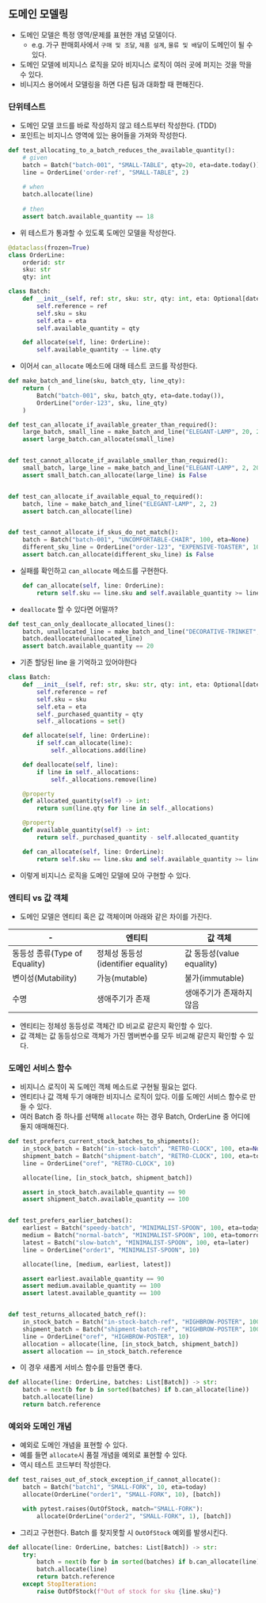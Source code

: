 ## 도메인 모델링
- 도메인 모델은 특정 영역/문제를 표현한 개념 모델이다.
  - e.g. 가구 판매회사에서 `구매 및 조달`, `제품 설계`, `물류 및 배달`이 도메인이 될 수 있다.
- 도메인 모델에 비지니스 로직을 모아 비지니스 로직이 여러 곳에 퍼지는 것을 막을 수 있다. 
- 비니지스 용어에서 모델링을 하면 다른 팀과 대화할 때 편해진다.

### 단위테스트
- 도메인 모델 코드를 바로 작성하지 않고 테스트부터 작성한다. (TDD)
- 포인트는 비지니스 영역에 있는 용어들을 가져와 작성한다.
```python
def test_allocating_to_a_batch_reduces_the_available_quantity():
    # given
    batch = Batch("batch-001", "SMALL-TABLE", qty=20, eta=date.today())
    line = OrderLine('order-ref', "SMALL-TABLE", 2)
    
    # when
    batch.allocate(line)
    
    # then
    assert batch.available_quantity == 18
```

- 위 테스트가 통과할 수 있도록 도메인 모델을 작성한다.
```python
@dataclass(frozen=True)
class OrderLine:
    orderid: str
    sku: str
    qty: int

class Batch:
    def __init__(self, ref: str, sku: str, qty: int, eta: Optional[date]):
        self.reference = ref
        self.sku = sku
        self.eta = eta
        self.available_quantity = qty

    def allocate(self, line: OrderLine):
        self.available_quantity -= line.qty
```

- 이어서 `can_allocate` 메소드에 대해 테스트 코드를 작성한다.
```python
def make_batch_and_line(sku, batch_qty, line_qty):
    return (
        Batch("batch-001", sku, batch_qty, eta=date.today()),
        OrderLine("order-123", sku, line_qty)
    )

def test_can_allocate_if_available_greater_than_required():
    large_batch, small_line = make_batch_and_line("ELEGANT-LAMP", 20, 2)
    assert large_batch.can_allocate(small_line)


def test_cannot_allocate_if_available_smaller_than_required():
    small_batch, large_line = make_batch_and_line("ELEGANT-LAMP", 2, 20)
    assert small_batch.can_allocate(large_line) is False


def test_can_allocate_if_available_equal_to_required():
    batch, line = make_batch_and_line("ELEGANT-LAMP", 2, 2)
    assert batch.can_allocate(line)


def test_cannot_allocate_if_skus_do_not_match():
    batch = Batch("batch-001", "UNCOMFORTABLE-CHAIR", 100, eta=None)
    different_sku_line = OrderLine("order-123", "EXPENSIVE-TOASTER", 10)
    assert batch.can_allocate(different_sku_line) is False
```
- 실패를 확인하고 `can_allocate` 메소드를 구현한다.
```python
    def can_allocate(self, line: OrderLine):
        return self.sku == line.sku and self.available_quantity >= line.qty
```

- `deallocate` 할 수 있다면 어떨까?
```python
def test_can_only_deallocate_allocated_lines():
    batch, unallocated_line = make_batch_and_line("DECORATIVE-TRINKET", 20, 2)
    batch.deallocate(unallocated_line)
    assert batch.available_quantity == 20
```
- 기존 할당된 line 을 기억하고 있어야한다
```python
class Batch:
    def __init__(self, ref: str, sku: str, qty: int, eta: Optional[date]):
        self.reference = ref
        self.sku = sku
        self.eta = eta
        self._purchased_quantity = qty
        self._allocations = set()

    def allocate(self, line: OrderLine):
        if self.can_allocate(line):
            self._allocations.add(line)

    def deallocate(self, line):
        if line in self._allocations:
            self._allocations.remove(line)

    @property
    def allocated_quantity(self) -> int:
        return sum(line.qty for line in self._allocations)

    @property
    def available_quantity(self) -> int:
        return self._purchased_quantity - self.allocated_quantity

    def can_allocate(self, line: OrderLine):
        return self.sku == line.sku and self.available_quantity >= line.qty
```
- 이렇게 비지니스 로직을 도메인 모델에 모아 구현할 수 있다.

### 엔티티 vs 값 객체
- 도메인 모델은 엔티티 혹은 값 객체이며 아래와 같은 차이를 가진다.

|-|엔티티|값 객체|
|------|---|---|
|동등성 종류(Type of Equality)|정체성 동등성(identifier equality)|값 동등성(value equality)|
|변이성(Mutability)|가능(mutable)|불가(immutable)|
|수명|생애주기가 존재|생애주기가 존재하지 않음|

- 엔티티는 정체성 동등성로 객체간 ID 비교로 같은지 확인할 수 있다.
- 값 객체는 값 동등성으로 객체가 가진 멤버변수를 모두 비교해 같은지 확인할 수 있다.

### 도메인 서비스 함수
- 비지니스 로직이 꼭 도메인 객체 메소드로 구현될 필요는 없다.
- 엔티티나 값 객체 두기 애매한 비지니스 로직이 있다. 이를 도메인 서비스 함수로 만들 수 있다.
- 여러 Batch 중 하나를 선택해 `allocate` 하는 경우 Batch, OrderLine 중 어디에 둘지 애매해진다. 
```python
def test_prefers_current_stock_batches_to_shipments():
    in_stock_batch = Batch("in-stock-batch", "RETRO-CLOCK", 100, eta=None)
    shipment_batch = Batch("shipment-batch", "RETRO-CLOCK", 100, eta=tomorrow)
    line = OrderLine("oref", "RETRO-CLOCK", 10)

    allocate(line, [in_stock_batch, shipment_batch])

    assert in_stock_batch.available_quantity == 90
    assert shipment_batch.available_quantity == 100


def test_prefers_earlier_batches():
    earliest = Batch("speedy-batch", "MINIMALIST-SPOON", 100, eta=today)
    medium = Batch("normal-batch", "MINIMALIST-SPOON", 100, eta=tomorrow)
    latest = Batch("slow-batch", "MINIMALIST-SPOON", 100, eta=later)
    line = OrderLine("order1", "MINIMALIST-SPOON", 10)

    allocate(line, [medium, earliest, latest])

    assert earliest.available_quantity == 90
    assert medium.available_quantity == 100
    assert latest.available_quantity == 100


def test_returns_allocated_batch_ref():
    in_stock_batch = Batch("in-stock-batch-ref", "HIGHBROW-POSTER", 100, eta=None)
    shipment_batch = Batch("shipment-batch-ref", "HIGHBROW-POSTER", 100, eta=tomorrow)
    line = OrderLine("oref", "HIGHBROW-POSTER", 10)
    allocation = allocate(line, [in_stock_batch, shipment_batch])
    assert allocation == in_stock_batch.reference
```
- 이 경우 새롭게 서비스 함수를 만들면 좋다.
```python
def allocate(line: OrderLine, batches: List[Batch]) -> str:
    batch = next(b for b in sorted(batches) if b.can_allocate(line))
    batch.allocate(line)
    return batch.reference
```

### 예외와 도메인 개념
- 예외로 도메인 개념을 표현할 수 있다.
- 예를 들면 `allocate`시 품절 개념을 예외로 표현할 수 있다.
- 역시 테스트 코드부터 작성한다.
```python
def test_raises_out_of_stock_exception_if_cannot_allocate():
    batch = Batch("batch1", "SMALL-FORK", 10, eta=today)
    allocate(OrderLine("order1", "SMALL-FORK", 10), [batch])

    with pytest.raises(OutOfStock, match="SMALL-FORK"):
        allocate(OrderLine("order2", "SMALL-FORK", 1), [batch])
```
- 그리고 구현한다. Batch 를 찾지못할 시 `OutOfStock` 예외를 발생시킨다.
```python
def allocate(line: OrderLine, batches: List[Batch]) -> str:
    try:
        batch = next(b for b in sorted(batches) if b.can_allocate(line))
        batch.allocate(line)
        return batch.reference
    except StopIteration:
        raise OutOfStock(f"Out of stock for sku {line.sku}")
```
